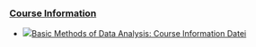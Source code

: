 ### [Course Information](https://moodle.jku.at/jku/course/view.php?id=11759#section-1)


* [![](https://moodle.jku.at/jku/theme/image.php/classic/core/1600773234/f/pdf-24)Basic Methods of Data Analysis: Course Information Datei](https://moodle.jku.at/jku/mod/resource/view.php?id=4388121)

